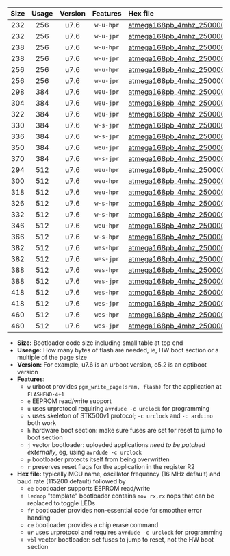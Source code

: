 |Size|Usage|Version|Features|Hex file|
|:-:|:-:|:-:|:-:|:--|
|232|256|u7.6|`w-u-hpr`|[atmega168pb_4mhz_250000bps_ur.hex](https://raw.githubusercontent.com/stefanrueger/urboot/main//atmega168pb_4mhz_250000bps_ur.hex)|
|232|256|u7.6|`w-u-jpr`|[atmega168pb_4mhz_250000bps_ur_vbl.hex](https://raw.githubusercontent.com/stefanrueger/urboot/main//atmega168pb_4mhz_250000bps_ur_vbl.hex)|
|238|256|u7.6|`w-u-hpr`|[atmega168pb_4mhz_250000bps_lednop_ur.hex](https://raw.githubusercontent.com/stefanrueger/urboot/main//atmega168pb_4mhz_250000bps_lednop_ur.hex)|
|238|256|u7.6|`w-u-jpr`|[atmega168pb_4mhz_250000bps_lednop_ur_vbl.hex](https://raw.githubusercontent.com/stefanrueger/urboot/main//atmega168pb_4mhz_250000bps_lednop_ur_vbl.hex)|
|256|256|u7.6|`w-u-hpr`|[atmega168pb_4mhz_250000bps_lednop_fr_ur.hex](https://raw.githubusercontent.com/stefanrueger/urboot/main//atmega168pb_4mhz_250000bps_lednop_fr_ur.hex)|
|256|256|u7.6|`w-u-jpr`|[atmega168pb_4mhz_250000bps_lednop_fr_ur_vbl.hex](https://raw.githubusercontent.com/stefanrueger/urboot/main//atmega168pb_4mhz_250000bps_lednop_fr_ur_vbl.hex)|
|298|384|u7.6|`weu-jpr`|[atmega168pb_4mhz_250000bps_ee_ur_vbl.hex](https://raw.githubusercontent.com/stefanrueger/urboot/main//atmega168pb_4mhz_250000bps_ee_ur_vbl.hex)|
|304|384|u7.6|`weu-jpr`|[atmega168pb_4mhz_250000bps_ee_lednop_ur_vbl.hex](https://raw.githubusercontent.com/stefanrueger/urboot/main//atmega168pb_4mhz_250000bps_ee_lednop_ur_vbl.hex)|
|322|384|u7.6|`weu-jpr`|[atmega168pb_4mhz_250000bps_ee_lednop_fr_ur_vbl.hex](https://raw.githubusercontent.com/stefanrueger/urboot/main//atmega168pb_4mhz_250000bps_ee_lednop_fr_ur_vbl.hex)|
|330|384|u7.6|`w-s-jpr`|[atmega168pb_4mhz_250000bps_vbl.hex](https://raw.githubusercontent.com/stefanrueger/urboot/main//atmega168pb_4mhz_250000bps_vbl.hex)|
|336|384|u7.6|`w-s-jpr`|[atmega168pb_4mhz_250000bps_lednop_vbl.hex](https://raw.githubusercontent.com/stefanrueger/urboot/main//atmega168pb_4mhz_250000bps_lednop_vbl.hex)|
|350|384|u7.6|`weu-jpr`|[atmega168pb_4mhz_250000bps_ee_lednop_fr_ce_ur_vbl.hex](https://raw.githubusercontent.com/stefanrueger/urboot/main//atmega168pb_4mhz_250000bps_ee_lednop_fr_ce_ur_vbl.hex)|
|370|384|u7.6|`w-s-jpr`|[atmega168pb_4mhz_250000bps_lednop_fr_vbl.hex](https://raw.githubusercontent.com/stefanrueger/urboot/main//atmega168pb_4mhz_250000bps_lednop_fr_vbl.hex)|
|294|512|u7.6|`weu-hpr`|[atmega168pb_4mhz_250000bps_ee_ur.hex](https://raw.githubusercontent.com/stefanrueger/urboot/main//atmega168pb_4mhz_250000bps_ee_ur.hex)|
|300|512|u7.6|`weu-hpr`|[atmega168pb_4mhz_250000bps_ee_lednop_ur.hex](https://raw.githubusercontent.com/stefanrueger/urboot/main//atmega168pb_4mhz_250000bps_ee_lednop_ur.hex)|
|318|512|u7.6|`weu-hpr`|[atmega168pb_4mhz_250000bps_ee_lednop_fr_ur.hex](https://raw.githubusercontent.com/stefanrueger/urboot/main//atmega168pb_4mhz_250000bps_ee_lednop_fr_ur.hex)|
|326|512|u7.6|`w-s-hpr`|[atmega168pb_4mhz_250000bps.hex](https://raw.githubusercontent.com/stefanrueger/urboot/main//atmega168pb_4mhz_250000bps.hex)|
|332|512|u7.6|`w-s-hpr`|[atmega168pb_4mhz_250000bps_lednop.hex](https://raw.githubusercontent.com/stefanrueger/urboot/main//atmega168pb_4mhz_250000bps_lednop.hex)|
|346|512|u7.6|`weu-hpr`|[atmega168pb_4mhz_250000bps_ee_lednop_fr_ce_ur.hex](https://raw.githubusercontent.com/stefanrueger/urboot/main//atmega168pb_4mhz_250000bps_ee_lednop_fr_ce_ur.hex)|
|366|512|u7.6|`w-s-hpr`|[atmega168pb_4mhz_250000bps_lednop_fr.hex](https://raw.githubusercontent.com/stefanrueger/urboot/main//atmega168pb_4mhz_250000bps_lednop_fr.hex)|
|382|512|u7.6|`wes-hpr`|[atmega168pb_4mhz_250000bps_ee.hex](https://raw.githubusercontent.com/stefanrueger/urboot/main//atmega168pb_4mhz_250000bps_ee.hex)|
|382|512|u7.6|`wes-jpr`|[atmega168pb_4mhz_250000bps_ee_vbl.hex](https://raw.githubusercontent.com/stefanrueger/urboot/main//atmega168pb_4mhz_250000bps_ee_vbl.hex)|
|388|512|u7.6|`wes-hpr`|[atmega168pb_4mhz_250000bps_ee_lednop.hex](https://raw.githubusercontent.com/stefanrueger/urboot/main//atmega168pb_4mhz_250000bps_ee_lednop.hex)|
|388|512|u7.6|`wes-jpr`|[atmega168pb_4mhz_250000bps_ee_lednop_vbl.hex](https://raw.githubusercontent.com/stefanrueger/urboot/main//atmega168pb_4mhz_250000bps_ee_lednop_vbl.hex)|
|418|512|u7.6|`wes-hpr`|[atmega168pb_4mhz_250000bps_ee_lednop_fr.hex](https://raw.githubusercontent.com/stefanrueger/urboot/main//atmega168pb_4mhz_250000bps_ee_lednop_fr.hex)|
|418|512|u7.6|`wes-jpr`|[atmega168pb_4mhz_250000bps_ee_lednop_fr_vbl.hex](https://raw.githubusercontent.com/stefanrueger/urboot/main//atmega168pb_4mhz_250000bps_ee_lednop_fr_vbl.hex)|
|460|512|u7.6|`wes-hpr`|[atmega168pb_4mhz_250000bps_ee_lednop_fr_ce.hex](https://raw.githubusercontent.com/stefanrueger/urboot/main//atmega168pb_4mhz_250000bps_ee_lednop_fr_ce.hex)|
|460|512|u7.6|`wes-jpr`|[atmega168pb_4mhz_250000bps_ee_lednop_fr_ce_vbl.hex](https://raw.githubusercontent.com/stefanrueger/urboot/main//atmega168pb_4mhz_250000bps_ee_lednop_fr_ce_vbl.hex)|

- **Size:** Bootloader code size including small table at top end
- **Useage:** How many bytes of flash are needed, ie, HW boot section or a multiple of the page size
- **Version:** For example, u7.6 is an urboot version, o5.2 is an optiboot version
- **Features:**
  + `w` urboot provides `pgm_write_page(sram, flash)` for the application at `FLASHEND-4+1`
  + `e` EEPROM read/write support
  + `u` uses urprotocol requiring `avrdude -c urclock` for programming
  + `s` uses skeleton of STK500v1 protocol; `-c urclock` and `-c arduino` both work
  + `h` hardware boot section: make sure fuses are set for reset to jump to boot section
  + `j` vector bootloader: uploaded applications *need to be patched externally*, eg, using `avrdude -c urclock`
  + `p` bootloader protects itself from being overwritten
  + `r` preserves reset flags for the application in the register R2
- **Hex file:** typically MCU name, oscillator frequency (16 MHz default) and baud rate (115200 default) followed by
  + `ee` bootloader supports EEPROM read/write
  + `lednop` "template" bootloader contains `mov rx,rx` nops that can be replaced to toggle LEDs
  + `fr` bootloader provides non-essential code for smoother error handing
  + `ce` bootloader provides a chip erase command
  + `ur` uses urprotocol and requires `avrdude -c urclock` for programming
  + `vbl` vector bootloader: set fuses to jump to reset, not the HW boot section
